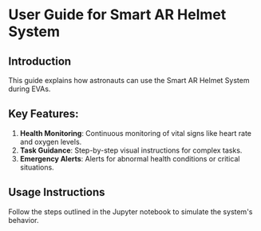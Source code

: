 # User Guide for Smart AR Helmet System

## Introduction
This guide explains how astronauts can use the Smart AR Helmet System during EVAs.

## Key Features:
1. **Health Monitoring**: Continuous monitoring of vital signs like heart rate and oxygen levels.
2. **Task Guidance**: Step-by-step visual instructions for complex tasks.
3. **Emergency Alerts**: Alerts for abnormal health conditions or critical situations.

## Usage Instructions
Follow the steps outlined in the Jupyter notebook to simulate the system's behavior.

